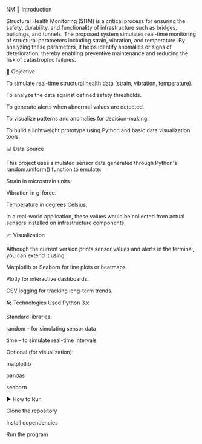 NM
📘 Introduction

Structural Health Monitoring (SHM) is a critical process for ensuring the safety, durability, and functionality of infrastructure such as bridges, buildings, and tunnels. The proposed system simulates real-time monitoring of structural parameters including strain, vibration, and temperature. By analyzing these parameters, it helps identify anomalies or signs of deterioration, thereby enabling preventive maintenance and reducing the risk of catastrophic failures.

🎯 Objective

To simulate real-time structural health data (strain, vibration, temperature).

To analyze the data against defined safety thresholds.

To generate alerts when abnormal values are detected.

To visualize patterns and anomalies for decision-making.

To build a lightweight prototype using Python and basic data visualization tools.

📊 Data Source

This project uses simulated sensor data generated through Python's random.uniform() function to emulate:

Strain in microstrain units.

Vibration in g-force.

Temperature in degrees Celsius.

In a real-world application, these values would be collected from actual sensors installed on infrastructure components.

📈 Visualization

Although the current version prints sensor values and alerts in the terminal, you can extend it using:

Matplotlib or Seaborn for line plots or heatmaps.

Plotly for interactive dashboards.

CSV logging for tracking long-term trends.

🛠 Technologies Used Python 3.x

Standard libraries:

random – for simulating sensor data

time – to simulate real-time intervals

Optional (for visualization):

matplotlib

pandas

seaborn

▶️ How to Run

Clone the repository

Install dependencies

Run the program
